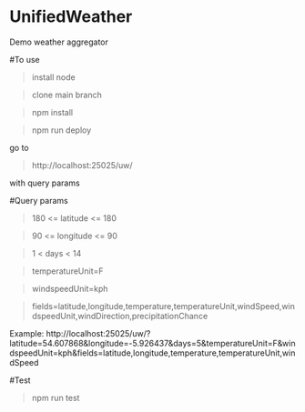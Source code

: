 # UnifiedWeather
Demo weather aggregator

#To use
>install node

>clone main branch

>npm install

>npm run deploy

go to

>http://localhost:25025/uw/

with query params

#Query params
>180 <= latitude <= 180

>90 <= longitude <= 90

>1 < days < 14

>temperatureUnit=F

>windspeedUnit=kph

>fields=latitude,longitude,temperature,temperatureUnit,windSpeed,windspeedUnit,windDirection,precipitationChance

Example:
http://localhost:25025/uw/?latitude=54.607868&longitude=-5.926437&days=5&temperatureUnit=F&windspeedUnit=kph&fields=latitude,longitude,temperature,temperatureUnit,windSpeed

#Test
>npm run test
